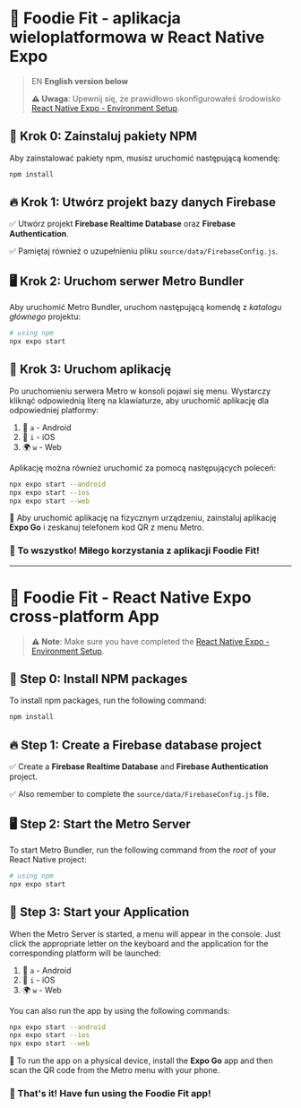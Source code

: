 # 📱 Foodie Fit - aplikacja wieloplatformowa w React Native Expo

> EN **English version below**
>
>
> **⚠️ Uwaga**: Upewnij się, że prawidłowo skonfigurowałeś środowisko [React Native Expo - Environment Setup](https://reactnative.dev/docs/environment-setup).

## 🚀 Krok 0: Zainstaluj pakiety NPM

Aby zainstalować pakiety npm, musisz uruchomić następującą komendę:

   ```bash
   npm install
   ```

## 🔥 Krok 1: Utwórz projekt bazy danych Firebase

✅ Utwórz projekt **Firebase Realtime Database** oraz **Firebase Authentication**.

✅ Pamiętaj również o uzupełnieniu pliku `source/data/FirebaseConfig.js`.

## 🖥️ Krok 2: Uruchom serwer Metro Bundler

Aby uruchomić Metro Bundler, uruchom następującą komendę z _katalogu głównego_ projektu:

```bash
# using npm
npx expo start
```

## 📲 Krok 3: Uruchom aplikację

Po uruchomieniu serwera Metro w konsoli pojawi się menu. Wystarczy kliknąć odpowiednią literę na klawiaturze, aby uruchomić aplikację dla odpowiedniej platformy:

1. 📱 `a` - Android
2. 🍏 `i` - iOS
3. 🌍 `w` - Web

Aplikację można również uruchomić za pomocą następujących poleceń:

```bash
npx expo start --android
npx expo start --ios
npx expo start --web
```

📌 Aby uruchomić aplikację na fizycznym urządzeniu, zainstaluj aplikację **Expo Go** i zeskanuj telefonem kod QR z menu Metro.

### 🎉 To wszystko! Miłego korzystania z aplikacji **Foodie Fit**!

---

# 📱 Foodie Fit - React Native Expo cross-platform App

> **⚠️ Note**: Make sure you have completed the [React Native Expo - Environment Setup](https://reactnative.dev/docs/environment-setup).

## 🚀 Step 0: Install NPM packages

To install npm packages, run the following command:

   ```bash
   npm install
   ```

## 🔥 Step 1: Create a Firebase database project

✅ Create a **Firebase Realtime Database** and **Firebase Authentication** project.

✅ Also remember to complete the `source/data/FirebaseConfig.js` file.

## 🖥️ Step 2: Start the Metro Server

To start Metro Bundler, run the following command from the _root_ of your React Native project:

```bash
# using npm
npx expo start
```

## 📲 Step 3: Start your Application

When the Metro Server is started, a menu will appear in the console. Just click the appropriate letter on the keyboard and the application for the corresponding platform will be launched:

1. 📱 `a` - Android
2. 🍏 `i` - iOS
3. 🌍 `w` - Web

You can also run the app by using the following commands:

```bash
npx expo start --android
npx expo start --ios
npx expo start --web
```

📌 To run the app on a physical device, install the **Expo Go** app and then scan the QR code from the Metro menu with your phone.

### 🎉 That's it! Have fun using the **Foodie Fit** app!

